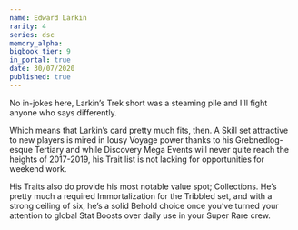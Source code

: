 ```yaml
---
name: Edward Larkin
rarity: 4
series: dsc
memory_alpha:
bigbook_tier: 9
in_portal: true
date: 30/07/2020
published: true
---
```


No in-jokes here, Larkin’s Trek short was a steaming pile and I’ll fight anyone who says differently.

Which means that Larkin’s card pretty much fits, then. A Skill set attractive to new players is mired in lousy Voyage power thanks to his Grebnedlog-esque Tertiary and while Discovery Mega Events will never quite reach the heights of 2017-2019, his Trait list is not lacking for opportunities for weekend work.

His Traits also do provide his most notable value spot; Collections. He’s pretty much a required Immortalization for the Tribbled set, and with a strong ceiling of six, he’s a solid Behold choice once you’ve turned your attention to global Stat Boosts over daily use in your Super Rare crew.
